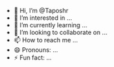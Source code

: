- 👋 Hi, I’m @Taposhr
- 👀 I’m interested in ...
- 🌱 I’m currently learning ...
- 💞️ I’m looking to collaborate on ...
- 📫 How to reach me ...
- 😄 Pronouns: ...
- ⚡ Fun fact: ...

<!---
Taposhr/Taposhr is a ✨ special ✨ repository because its `README.md` (this file) appears on your GitHub profile.
You can click the Preview link to take a look at your changes.
--->
